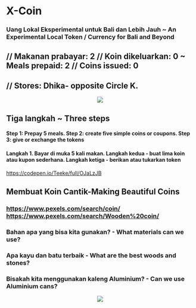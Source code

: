 # X-Coin

### Uang Lokal Eksperimental untuk Bali dan Lebih Jauh ~ An Experimental Local Token / Currency for Bali and Beyond
## // Makanan prabayar: 2 // Koin dikeluarkan: 0 ~ Meals prepaid: 2 // Coins issued: 0 
## // Stores: Dhika- opposite Circle K.
<p align="center">
<img src="https://raw.githubusercontent.com/Morningstar88/X/main/pics/midnight-first-screen.png">
</p>

## Tiga langkah ~ Three steps
#### Step 1: Prepay 5 meals. Step 2: create five simple coins or coupons. Step 3: give or exchange the tokens
#### Langkah 1. Bayar di muka 5 kali makan. Langkah kedua - buat lima koin atau kupon sederhana. Langkah ketiga - berikan atau tukarkan token
https://codepen.io/Teeke/full/OJaLzJB
## Membuat Koin Cantik-Making Beautiful Coins
### https://www.pexels.com/search/coin/ https://www.pexels.com/search/Wooden%20coin/
### Bahan apa yang bisa kita gunakan? - What materials can we use?
### Apa kayu dan batu terbaik - What are the best woods and stones?
### Bisakah kita menggunakan kaleng Aluminium? - Can we use Aluminium cans?


<p align="center">
<img src="https://raw.githubusercontent.com/Morningstar88/X/main/pics/Kalki-Better-Screenshot.png">
</p>

